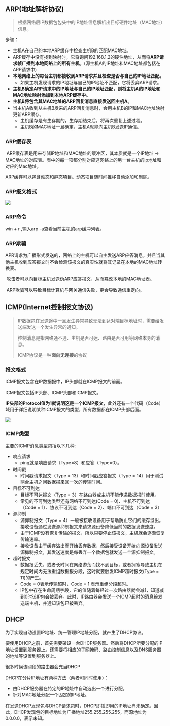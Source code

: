## ARP(地址解析协议)

> 根据网络层IP数据包包头中的IP地址信息解析出目标硬件地址（MAC地址）信息。

步骤：

* 主机A在自己的本地ARP缓存中检查主机B的匹配MAC地址。
* ARP缓存中没有找到映射时，它将询问192.168.1.2的硬件地址，从而将**ARP请求帧广播到本地网络上的所有主机。**(源主机A的IP地址和MAC地址都包括在ARP请求中)
* **本地网络上的每台主机都接收到ARP请求并且检查是否与自己的IP地址匹配。**
  * 如果主机发现请求的IP地址与自己的IP地址不匹配，它将丢弃ARP请求。
* **主机B确定ARP请求中的IP地址与自己的IP地址匹配，则将主机A的IP地址和MAC地址映射添加到本地ARP缓存中。**
* **主机B将包含其MAC地址的ARP回复消息直接发送回主机A。**
* 当主机A收到从主机B发来的ARP回复消息时，会用主机B的IP和MAC地址映射更新ARP缓存。
  * 主机缓存是有生存期的，生存期结束后，将再次重复上述过程。
  * 主机B的MAC地址一旦确定，主机A就能向主机B发送IP通信。

### ARP缓存表

​		ARP缓存表是用来存储IP地址和MAC地址的缓冲区，其本质就是一个IP地址 -> MAC地址的对应表。表中的每一项都分别对应这网络上的另一台主机的ip地址和对应的Mac地址。

​	ARP缓存可以包含动态和静态项目。动态项目随时间推移自动添加和删除。

### ARP报文格式

![](C:\Users\deling\Desktop\网络层\ARP报文.png)

### ARP命令

win + r ,输入arp -a查看当前主机的arp缓冲列表。

### ARP欺骗

​		APR请求为广播形式发送的，网络上的主机可以自主发送ARP应答消息，并且当其他主机收到应答报文时不会检测该报文的真实性就将其记录在本地的MAC地址转换表。

​		攻击者可以向目标主机发送伪ARP应答报文，从而篡改本地的MAC地址表。

​		ARP欺骗可以导致目标计算机与网关通信失败，更会导致通信重定向。

## ICMP(Internet控制报文协议)

> IP数据包在发送途中一旦发生异常导致无法到达对端目标地址时，需要给发送端发送一个发生异常的通知。
>
> 控制消息是指网络通不通、主机是否可达、路由是否可用等网络本身的消息。
>
> ICMP协议是一种**面向无连接**的协议

### 报文格式

ICMP报文包含在IP数据报中，IP头部就在ICMP报文的前面。

ICMP报文包括IP头部、ICMP头部和ICMP报文。

**IP头部的Protocol值为1就说明这是一个ICMP报文**，此外还有一个代码（Code）域用于详细说明某种ICMP报文的类型，所有数据都在ICMP头部后面。

![](C:\Users\deling\Desktop\网络层\ICMP报文.png)

### ICMP类型

主要的ICMP消息类型包括以下几种:

* 响应请求
  * ping就是响应请求（Type=8）和应答（Type=0）。
* 时间戳
  * 时间戳请求报文（Type = 13）和时间戳应答报文（Type = 14）用于测试两台主机之间数据报来回一次的传输时间。
* 目标不可到达
  * 目标不可达报文（Type = 3）在路由器或主机不能传递数据报时使用。
  * 常见的不可到达类型还有网络不可到达(Code = 0)、主机不可到达（Code = 1）、协议不可到达（Code = 2）、端口不可到达（Code = 3）
* 源抑制
  * 源抑制报文（Type = 4）一般被接收设备用于帮助防止它们的缓存溢出。接收设备通过发送源抑制报文来请求源设备降低当前的数据发送速度。
  * 由于ICMP没有恢复传输的报文，所以只要停止该报文，主机就会逐渐恢复传输速率。
  * 接收设备由于缓存溢出而开始丢弃数据，然后接受设备开始向源设备发送源抑制报文，其发送速度是每丢弃一个数据包就发送一个源抑制报文。
* 超时报文
  * 数据报丢失，或者长时间在网络游荡而找不到目标，或者拥塞导致主机在规定时间内无法重组数据报分段，这时就要触发ICMP超时报文(Type = 11)的产生。
  * Code = 0表示传输超时，Code = 1 表示重组分段超时。
  * IP包中存在生命周期字段，它的值随着每经过一次路由器就会减1，知道减到0时该IP包会被丢弃。此时，IP路由器会发送一个ICMP超时的消息给发送端主机，并通知该包已被丢弃。

## DHCP

为了实现自动设置IP地址、统一管理IP地址分配，就产生了DHCP协议。

要使用DHCP之前，首先需要架设一台DHCP服务器。然后将DHCP所要分配的IP地址设置到服务器上。还需要将相应的子网掩码、路由控制信息以及DNS服务器的地址等设置到服务器上。

很多时候该网段的路由器会充当DHCP

DHCP在分片IP地址有两种方法（两者可同时使用）：

* 由DHCP服务器在特定的IP地址中自动选出一个进行分配。
* 针对MAC地址分配一个固定的IP地址。

在发送DHCP发现包与DHCP请求包时，DHCP即插即用的IP地址尚未确定。因此，DHCP发现包的目标地址为广播地址255.255.255.255，而源地址为0.0.0.0，表示未知。
